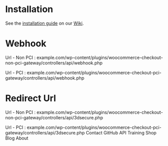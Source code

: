 
Installation
============

See the [installation guide](https://github.com/checkout/checkout-woocommerce-plugin/wiki/Installation) on our [Wiki](https://github.com/checkout/checkout-woocommerce-plugin/wiki).


Webhook
=======

Url - Non PCI : example.com/wp-content/plugins/woocommerce-checkout-non-pci-gateway/controllers/api/webhook.php

Url - PCI : example.com/wp-content/plugins/woocommerce-checkout-pci-gateway/controllers/api/webhook.php


Redirect Url
============

Url - Non PCI : example.com/wp-content/plugins/woocommerce-checkout-non-pci-gateway/controllers/api/3dsecure.php

Url - PCI : example.com/wp-content/plugins/woocommerce-checkout-pci-gateway/controllers/api/3dsecure.php
Contact GitHub API Training Shop Blog About
